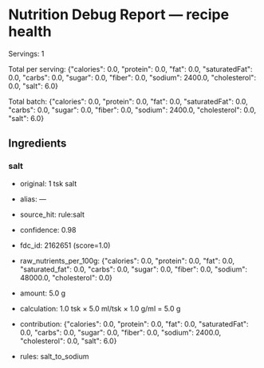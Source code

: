 # Nutrition Debug Report — recipe health

Servings: 1

Total per serving: {"calories": 0.0, "protein": 0.0, "fat": 0.0, "saturatedFat": 0.0, "carbs": 0.0, "sugar": 0.0, "fiber": 0.0, "sodium": 2400.0, "cholesterol": 0.0, "salt": 6.0}

Total batch: {"calories": 0.0, "protein": 0.0, "fat": 0.0, "saturatedFat": 0.0, "carbs": 0.0, "sugar": 0.0, "fiber": 0.0, "sodium": 2400.0, "cholesterol": 0.0, "salt": 6.0}


## Ingredients

### salt

- original: 1 tsk salt

- alias: —

- source_hit: rule:salt

- confidence: 0.98

- fdc_id: 2162651 (score=1.0)

- raw_nutrients_per_100g: {"calories": 0.0, "protein": 0.0, "fat": 0.0, "saturated_fat": 0.0, "carbs": 0.0, "sugar": 0.0, "fiber": 0.0, "sodium": 48000.0, "cholesterol": 0.0}

- amount: 5.0 g

- calculation: 1.0 tsk × 5.0 ml/tsk × 1.0 g/ml = 5.0 g

- contribution: {"calories": 0.0, "protein": 0.0, "fat": 0.0, "saturatedFat": 0.0, "carbs": 0.0, "sugar": 0.0, "fiber": 0.0, "sodium": 2400.0, "cholesterol": 0.0, "salt": 6.0}

- rules: salt_to_sodium


